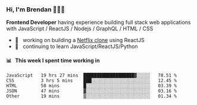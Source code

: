 ### Hi, I'm Brendan 👨🏻‍💻

<b>Frontend Developer</b> having experience building full stack web applications with JavaScript / ReactJS / Nodejs / GraphQL / HTML / CSS</p>

 - 🚀 	&nbsp; working on building a [Netflix clone](https://github.com/brendantfinn/netflix-clone) using ReactJS
 - 🌱 	&nbsp; continuing to learn JavaScript/ReactJS/Python

 
 
#### 📊 	&nbsp; This week I spent time working in
<!--START_SECTION:waka-->
```text
JavaScript   19 hrs 27 mins  ███████████████████▓░░░░░   78.51 % 
CSS          3 hrs 5 mins    ███░░░░░░░░░░░░░░░░░░░░░░   12.45 % 
HTML         50 mins         █░░░░░░░░░░░░░░░░░░░░░░░░   03.39 % 
JSON         47 mins         ▓░░░░░░░░░░░░░░░░░░░░░░░░   03.16 % 
Other        19 mins         ▒░░░░░░░░░░░░░░░░░░░░░░░░   01.34 % 
```
<!--END_SECTION:waka-->
